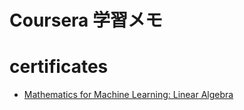 # Coursera 学習メモ

# certificates
- [Mathematics for Machine Learning: Linear Algebra](https://coursera.org/share/d0b787b06906a3f0d8a2156b9c75ab55)
